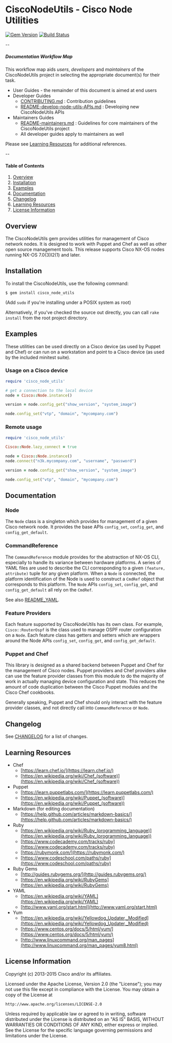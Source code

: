 # CiscoNodeUtils - Cisco Node Utilities

[![Gem Version](https://badge.fury.io/rb/cisco_node_utils.svg)](http://badge.fury.io/rb/cisco_node_utils)
[![Build Status](https://travis-ci.org/cisco/cisco-network-node-utils.svg?branch=develop)](https://travis-ci.org/cisco/cisco-network-node-utils)

--
##### Documentation Workflow Map

This workflow map aids *users*, *developers* and *maintainers* of the CiscoNodeUtils project in selecting the appropriate document(s) for their task.

* User Guides - the remainder of this document is aimed at end users
* Developer Guides
  * [CONTRIBUTING.md](CONTRIBUTING.md) : Contribution guidelines
  * [README-develop-node-utils-APIs.md](docs/README-develop-node-utils-APIs.md) : Developing new CiscoNodeUtils APIs
* Maintainers Guides
  * [README-maintainers.md](docs/README-maintainers.md) : Guidelines for core maintainers of the CiscoNodeUtils project
  * All developer guides apply to maintainers as well

Please see [Learning Resources](#resources) for additional references.

--
#### Table of Contents

1. [Overview](#overview)
2. [Installation](#installation)
3. [Examples](#examples)
4. [Documentation](#documentation)
5. [Changelog](#changelog)
6. [Learning Resources](#resources)
7. [License Information](#license_info)


## <a name="overview">Overview</a>

The CiscoNodeUtils gem provides utilities for management of Cisco network
nodes. It is designed to work with Puppet and Chef as well as other
open source management tools. This release supports Cisco NX-OS nodes
running NX-OS 7.0(3)I2(1) and later.

## <a name="installation">Installation</a>

To install the CiscoNodeUtils, use the following command:

    $ gem install cisco_node_utils

(Add `sudo` if you're installing under a POSIX system as root)

Alternatively, if you've checked the source out directly, you can call
`rake install` from the root project directory.

## <a name="examples">Examples</a>


These utilities can be used directly on a Cisco device (as used by Puppet
and Chef) or can run on a workstation and point to a Cisco device (as used
by the included minitest suite).

### Usage on a Cisco device

```ruby
require 'cisco_node_utils'

# get a connection to the local device
node = Cisco::Node.instance()

version = node.config_get("show_version", "system_image")

node.config_set("vtp", "domain", "mycompany.com")
```

### Remote usage

```ruby
require 'cisco_node_utils'

Cisco::Node.lazy_connect = true

node = Cisco::Node.instance()
node.connect("n3k.mycompany.com", "username", "password")

version = node.config_get("show_version", "system_image")

node.config_set("vtp", "domain", "mycompany.com")
```

## <a name="documentation">Documentation</a>


### Node

The `Node` class is a singleton which provides for management of a given Cisco
network node. It provides the base APIs `config_set`, `config_get`, and
`config_get_default`.

### CommandReference

The `CommandReference` module provides for the abstraction of NX-OS CLI,
especially to handle its variance between hardware platforms.
A series of YAML files are used to describe the CLI corresponding to a given
`(feature, attribute)` tuple for any given platform. When a `Node` is
connected, the platform identification of the Node is used to construct a
`CmdRef` object that corresponds to this platform. The `Node` APIs
`config_set`, `config_get`, and `config_get_default` all rely on the `CmdRef`.

See also [README_YAML](lib/cisco_node_utils/README_YAML.md).

### Feature Providers

Each feature supported by CiscoNodeUtils has its own class. For example,
`Cisco::RouterOspf` is the class used to manage OSPF router configuration on
a `Node`. Each feature class has getters and setters which are wrappers around
the Node APIs `config_set`, `config_get`, and `config_get_default`.

### Puppet and Chef

This library is designed as a shared backend between Puppet and Chef for the
management of Cisco nodes. Puppet providers and Chef providers alike can use
the feature provider classes from this module to do the majority of work in
actually managing device configuration and state. This reduces the amount of
code duplication between the Cisco Puppet modules and the Cisco Chef cookbooks.

Generally speaking, Puppet and Chef should only interact with the feature
provider classes, and not directly call into `CommandReference` or `Node`.

## <a name="changelog">Changelog</a>


See [CHANGELOG](CHANGELOG.md) for a list of changes.


## <a name="resources">Learning Resources</a>


* Chef
  * [https://learn.chef.io/](https://learn.chef.io/)
  * [https://en.wikipedia.org/wiki/Chef_(software)](https://en.wikipedia.org/wiki/Chef_(software))
* Puppet
  * [https://learn.puppetlabs.com/](https://learn.puppetlabs.com/)
  * [https://en.wikipedia.org/wiki/Puppet_(software)](https://en.wikipedia.org/wiki/Puppet_(software))
* Markdown (for editing documentation)
  * [https://help.github.com/articles/markdown-basics/](https://help.github.com/articles/markdown-basics/)
* Ruby
  * [https://en.wikipedia.org/wiki/Ruby_(programming_language)](https://en.wikipedia.org/wiki/Ruby_(programming_language))
  * [https://www.codecademy.com/tracks/ruby](https://www.codecademy.com/tracks/ruby)
  * [https://rubymonk.com/](https://rubymonk.com/)
  * [https://www.codeschool.com/paths/ruby](https://www.codeschool.com/paths/ruby)
* Ruby Gems
  * [http://guides.rubygems.org/](http://guides.rubygems.org/)
  * [https://en.wikipedia.org/wiki/RubyGems](https://en.wikipedia.org/wiki/RubyGems)
* YAML
  * [https://en.wikipedia.org/wiki/YAML](https://en.wikipedia.org/wiki/YAML)
  * [http://www.yaml.org/start.html](http://www.yaml.org/start.html)
* Yum
  * [https://en.wikipedia.org/wiki/Yellowdog_Updater,_Modified](https://en.wikipedia.org/wiki/Yellowdog_Updater,_Modified)
  * [https://www.centos.org/docs/5/html/yum/](https://www.centos.org/docs/5/html/yum/)
  * [http://www.linuxcommand.org/man_pages](http://www.linuxcommand.org/man_pages/yum8.html)

## <a name="license_info">License Information</a>


Copyright (c) 2013-2015 Cisco and/or its affiliates.

Licensed under the Apache License, Version 2.0 (the "License");
you may not use this file except in compliance with the License.
You may obtain a copy of the License at

    http://www.apache.org/licenses/LICENSE-2.0

Unless required by applicable law or agreed to in writing, software
distributed under the License is distributed on an "AS IS" BASIS,
WITHOUT WARRANTIES OR CONDITIONS OF ANY KIND, either express or implied.
See the License for the specific language governing permissions and
limitations under the License.
